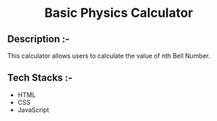 # <p align="center">Basic Physics Calculator</p>

## Description :-

This calculator allows users to calculate the value of nth Bell Number.

## Tech Stacks :-

- HTML
- CSS
- JavaScript
